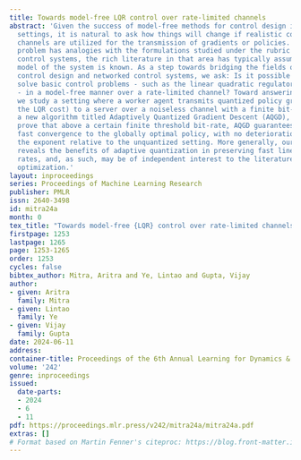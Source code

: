 ```yaml
---
title: Towards model-free LQR control over rate-limited channels
abstract: 'Given the success of model-free methods for control design in many problem
  settings, it is natural to ask how things will change if realistic communication
  channels are utilized for the transmission of gradients or policies. While the resulting
  problem has analogies with the formulations studied under the rubric of networked
  control systems, the rich literature in that area has typically assumed that the
  model of the system is known. As a step towards bridging the fields of model-free
  control design and networked control systems, we ask: Is it possible to
  solve basic control problems - such as the linear quadratic regulator (LQR) problem
  - in a model-free manner over a rate-limited channel? Toward answering this question,
  we study a setting where a worker agent transmits quantized policy gradients (of
  the LQR cost) to a server over a noiseless channel with a finite bit-rate. We propose
  a new algorithm titled Adaptively Quantized Gradient Descent (AQGD), and
  prove that above a certain finite threshold bit-rate, AQGD guarantees exponentially
  fast convergence to the globally optimal policy, with no deterioration of
  the exponent relative to the unquantized setting. More generally, our approach
  reveals the benefits of adaptive quantization in preserving fast linear convergence
  rates, and, as such, may be of independent interest to the literature on compressed
  optimization.'
layout: inproceedings
series: Proceedings of Machine Learning Research
publisher: PMLR
issn: 2640-3498
id: mitra24a
month: 0
tex_title: "Towards model-free {LQR} control over rate-limited channels"
firstpage: 1253
lastpage: 1265
page: 1253-1265
order: 1253
cycles: false
bibtex_author: Mitra, Aritra and Ye, Lintao and Gupta, Vijay
author:
- given: Aritra
  family: Mitra
- given: Lintao
  family: Ye
- given: Vijay
  family: Gupta
date: 2024-06-11
address:
container-title: Proceedings of the 6th Annual Learning for Dynamics & Control Conference
volume: '242'
genre: inproceedings
issued:
  date-parts:
  - 2024
  - 6
  - 11
pdf: https://proceedings.mlr.press/v242/mitra24a/mitra24a.pdf
extras: []
# Format based on Martin Fenner's citeproc: https://blog.front-matter.io/posts/citeproc-yaml-for-bibliographies/
---
```

